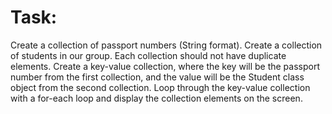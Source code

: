 # Task:
Create a collection of passport numbers (String format).
Create a collection of students in our group.
Each collection should not have duplicate elements.
Create a key-value collection, where the key will be the passport number from the first collection, and the value will be the Student class object from the second collection.
Loop through the key-value collection with a for-each loop and display the collection elements on the screen.
